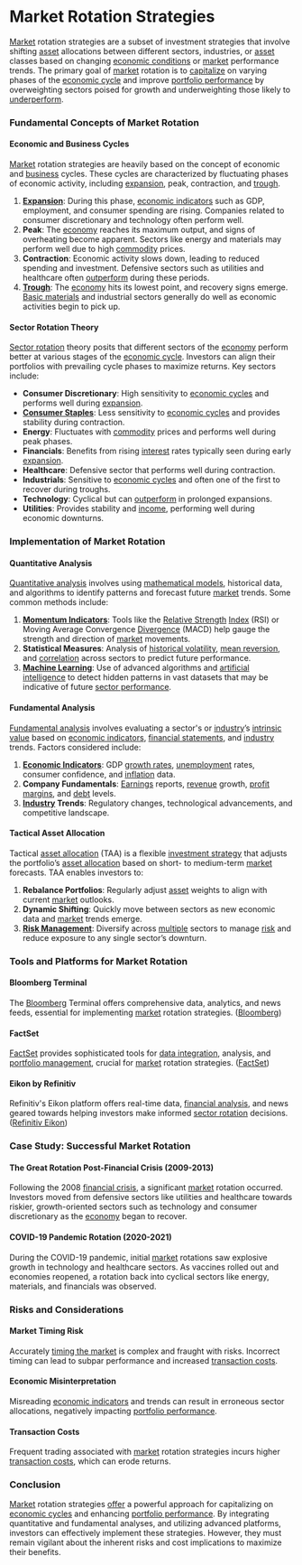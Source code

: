 # Market Rotation Strategies

[Market](../m/market.md) rotation strategies are a subset of investment strategies that involve shifting [asset](../a/asset.md) allocations between different sectors, industries, or [asset](../a/asset.md) classes based on changing [economic conditions](../e/economic_conditions.md) or [market](../m/market.md) performance trends. The primary goal of [market](../m/market.md) rotation is to [capitalize](../c/capitalize.md) on varying phases of the [economic cycle](../e/economic_cycle.md) and improve [portfolio performance](../p/portfolio_performance.md) by overweighting sectors poised for growth and underweighting those likely to [underperform](../u/underperform.md). 

### Fundamental Concepts of Market Rotation

#### Economic and Business Cycles
[Market](../m/market.md) rotation strategies are heavily based on the concept of economic and [business](../b/business.md) cycles. These cycles are characterized by fluctuating phases of economic activity, including [expansion](../e/expansion.md), peak, contraction, and [trough](../t/trough.md).

1. **[Expansion](../e/expansion.md)**: During this phase, [economic indicators](../e/economic_indicators.md) such as GDP, employment, and consumer spending are rising. Companies related to consumer discretionary and technology often perform well.
2. **Peak**: The [economy](../e/economy.md) reaches its maximum output, and signs of overheating become apparent. Sectors like energy and materials may perform well due to high [commodity](../c/commodity.md) prices.
3. **Contraction**: Economic activity slows down, leading to reduced spending and investment. Defensive sectors such as utilities and healthcare often [outperform](../o/outperform.md) during these periods.
4. **[Trough](../t/trough.md)**: The [economy](../e/economy.md) hits its lowest point, and recovery signs emerge. [Basic materials](../b/basic_materials.md) and industrial sectors generally do well as economic activities begin to pick up.

#### Sector Rotation Theory
[Sector rotation](../s/sector_rotation.md) theory posits that different sectors of the [economy](../e/economy.md) perform better at various stages of the [economic cycle](../e/economic_cycle.md). Investors can align their portfolios with prevailing cycle phases to maximize returns. Key sectors include:

- **Consumer Discretionary**: High sensitivity to [economic cycles](../e/economic_cycles.md) and performs well during [expansion](../e/expansion.md).
- **[Consumer Staples](../c/consumer_staples.md)**: Less sensitivity to [economic cycles](../e/economic_cycles.md) and provides stability during contraction.
- **Energy**: Fluctuates with [commodity](../c/commodity.md) prices and performs well during peak phases.
- **Financials**: Benefits from rising [interest](../i/interest.md) rates typically seen during early [expansion](../e/expansion.md).
- **Healthcare**: Defensive sector that performs well during contraction.
- **Industrials**: Sensitive to [economic cycles](../e/economic_cycles.md) and often one of the first to recover during troughs.
- **Technology**: Cyclical but can [outperform](../o/outperform.md) in prolonged expansions.
- **Utilities**: Provides stability and [income](../i/income.md), performing well during economic downturns.

### Implementation of Market Rotation

#### Quantitative Analysis
[Quantitative analysis](../q/quantitative_analysis.md) involves using [mathematical models](../m/mathematical_models_in_trading.md), historical data, and algorithms to identify patterns and forecast future [market](../m/market.md) trends. Some common methods include:

1. **[Momentum Indicators](../m/momentum_indicators.md)**: Tools like the [Relative Strength](../r/relative_strength.md) [Index](../i/index_instrument.md) (RSI) or Moving Average Convergence [Divergence](../d/divergence.md) (MACD) help gauge the strength and direction of [market](../m/market.md) movements.
2. **Statistical Measures**: Analysis of [historical volatility](../h/historical_volatility.md), [mean reversion](../m/mean_reversion.md), and [correlation](../c/correlation.md) across sectors to predict future performance.
3. **[Machine Learning](../m/machine_learning.md)**: Use of advanced algorithms and [artificial intelligence](../a/artificial_intelligence_in_trading.md) to detect hidden patterns in vast datasets that may be indicative of future [sector performance](../s/sector_performance.md).

#### Fundamental Analysis
[Fundamental analysis](../f/fundamental_analysis.md) involves evaluating a sector's or [industry](../i/industry.md)’s [intrinsic value](../i/intrinsic_value.md) based on [economic indicators](../e/economic_indicators.md), [financial statements](../f/financial_statements.md), and [industry](../i/industry.md) trends. Factors considered include:

1. **[Economic Indicators](../e/economic_indicators.md)**: GDP [growth rates](../g/growth_rates_in_trading.md), [unemployment](../u/unemployment.md) rates, consumer confidence, and [inflation](../i/inflation.md) data.
2. **Company Fundamentals**: [Earnings](../e/earnings.md) reports, [revenue](../r/revenue.md) growth, [profit margins](../p/profit_margins_in_trading.md), and [debt](../d/debt.md) levels.
3. **[Industry](../i/industry.md) Trends**: Regulatory changes, technological advancements, and competitive landscape.

#### Tactical Asset Allocation
Tactical [asset allocation](../a/asset_allocation.md) (TAA) is a flexible [investment strategy](../i/investment_strategy.md) that adjusts the portfolio’s [asset allocation](../a/asset_allocation.md) based on short- to medium-term [market](../m/market.md) forecasts. TAA enables investors to:

1. **Rebalance Portfolios**: Regularly adjust [asset](../a/asset.md) weights to align with current [market](../m/market.md) outlooks.
2. **Dynamic Shifting**: Quickly move between sectors as new economic data and [market](../m/market.md) trends emerge.
3. **[Risk Management](../r/risk_management.md)**: Diversify across [multiple](../m/multiple.md) sectors to manage [risk](../r/risk.md) and reduce exposure to any single sector’s downturn.

### Tools and Platforms for Market Rotation

#### Bloomberg Terminal
The [Bloomberg](../b/bloomberg.md) Terminal offers comprehensive data, analytics, and news feeds, essential for implementing [market](../m/market.md) rotation strategies. ([Bloomberg](https://www.bloomberg.com/professional/solution/bloomberg-terminal/))

#### FactSet
[FactSet](../f/factset.md) provides sophisticated tools for [data integration](../d/data_integration.md), analysis, and [portfolio management](../p/portfolio_management.md), crucial for [market](../m/market.md) rotation strategies. ([FactSet](https://www.factset.com/))

#### Eikon by Refinitiv
Refinitiv's Eikon platform offers real-time data, [financial analysis](../f/financial_analysis.md), and news geared towards helping investors make informed [sector rotation](../s/sector_rotation.md) decisions. ([Refinitiv Eikon](https://www.refinitiv.com/en/products/eikon-trading-software))

### Case Study: Successful Market Rotation

#### The Great Rotation Post-Financial Crisis (2009-2013)
Following the 2008 [financial crisis](../f/financial_crisis.md), a significant [market](../m/market.md) rotation occurred. Investors moved from defensive sectors like utilities and healthcare towards riskier, growth-oriented sectors such as technology and consumer discretionary as the [economy](../e/economy.md) began to recover. 

#### COVID-19 Pandemic Rotation (2020-2021)
During the COVID-19 pandemic, initial [market](../m/market.md) rotations saw explosive growth in technology and healthcare sectors. As vaccines rolled out and economies reopened, a rotation back into cyclical sectors like energy, materials, and financials was observed.

### Risks and Considerations

#### Market Timing Risk
Accurately [timing the market](../t/timing_the_market.md) is complex and fraught with risks. Incorrect timing can lead to subpar performance and increased [transaction costs](../t/transaction_costs.md).

#### Economic Misinterpretation
Misreading [economic indicators](../e/economic_indicators.md) and trends can result in erroneous sector allocations, negatively impacting [portfolio performance](../p/portfolio_performance.md).

#### Transaction Costs
Frequent trading associated with [market](../m/market.md) rotation strategies incurs higher [transaction costs](../t/transaction_costs.md), which can erode returns.

### Conclusion

[Market](../m/market.md) rotation strategies [offer](../o/offer.md) a powerful approach for capitalizing on [economic cycles](../e/economic_cycles.md) and enhancing [portfolio performance](../p/portfolio_performance.md). By integrating quantitative and fundamental analyses, and utilizing advanced platforms, investors can effectively implement these strategies. However, they must remain vigilant about the inherent risks and cost implications to maximize their benefits.
